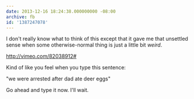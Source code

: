 ```yaml
---
date: 2013-12-16 18:24:38.000000000 -08:00
archive: fb
id: '1387247078'
---
```


I don't really know what to think of this except that it gave me that unsettled sense when some otherwise-normal thing is just a little bit *weird*.

http://vimeo.com/82038912#

Kind of like you feel when you type this sentence:

"we were arrested after dad ate deer eggs"

Go ahead and type it now. I'll wait.
